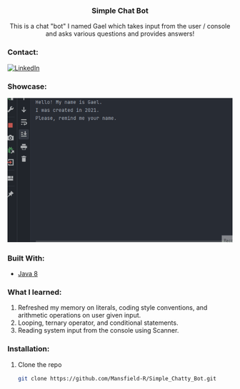 <div id="top"></div>

<div align="center">
<h3 align="center">Simple Chat Bot</h3>

  <p align="center">
    This is a chat "bot" I named Gael which takes input from the user / console and asks various 
    questions and provides answers!
    <br />
  </p>
</div>

### Contact:
[![LinkedIn][linkedin-shield]][linkedin-url]

### Showcase:

![Alt Text][chat-bot-gif]

### Built With:

* [Java 8](https://www.oracle.com/java/technologies/downloads/#jdk17-windows)

### What I learned:
1. Refreshed my memory on literals, coding style conventions, and arithmetic operations on user given input.
2. Looping, ternary operator, and conditional statements.
3. Reading system input from the console using Scanner.

### Installation:
1. Clone the repo
   ```sh
   git clone https://github.com/Mansfield-R/Simple_Chatty_Bot.git
   ```

<!-- Markdown Reference Points -->
[linkedin-shield]: https://img.shields.io/badge/-LinkedIn-black.svg?style=for-the-badge&logo=linkedin&colorB=555
[linkedin-url]: https://www.linkedin.com/in/rickmansfield/
[chat-bot-gif]: https://github.com/Mansfield-R/Simple_Chatty_Bot/blob/master/Simple%20Chatty%20Bot/images/Animation.gif?raw=true
